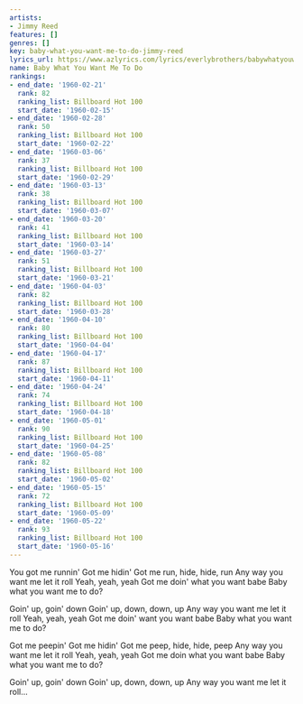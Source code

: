 ```yaml
---
artists:
- Jimmy Reed
features: []
genres: []
key: baby-what-you-want-me-to-do-jimmy-reed
lyrics_url: https://www.azlyrics.com/lyrics/everlybrothers/babywhatyouwantmetodo.html
name: Baby What You Want Me To Do
rankings:
- end_date: '1960-02-21'
  rank: 82
  ranking_list: Billboard Hot 100
  start_date: '1960-02-15'
- end_date: '1960-02-28'
  rank: 50
  ranking_list: Billboard Hot 100
  start_date: '1960-02-22'
- end_date: '1960-03-06'
  rank: 37
  ranking_list: Billboard Hot 100
  start_date: '1960-02-29'
- end_date: '1960-03-13'
  rank: 38
  ranking_list: Billboard Hot 100
  start_date: '1960-03-07'
- end_date: '1960-03-20'
  rank: 41
  ranking_list: Billboard Hot 100
  start_date: '1960-03-14'
- end_date: '1960-03-27'
  rank: 51
  ranking_list: Billboard Hot 100
  start_date: '1960-03-21'
- end_date: '1960-04-03'
  rank: 82
  ranking_list: Billboard Hot 100
  start_date: '1960-03-28'
- end_date: '1960-04-10'
  rank: 80
  ranking_list: Billboard Hot 100
  start_date: '1960-04-04'
- end_date: '1960-04-17'
  rank: 87
  ranking_list: Billboard Hot 100
  start_date: '1960-04-11'
- end_date: '1960-04-24'
  rank: 74
  ranking_list: Billboard Hot 100
  start_date: '1960-04-18'
- end_date: '1960-05-01'
  rank: 90
  ranking_list: Billboard Hot 100
  start_date: '1960-04-25'
- end_date: '1960-05-08'
  rank: 82
  ranking_list: Billboard Hot 100
  start_date: '1960-05-02'
- end_date: '1960-05-15'
  rank: 72
  ranking_list: Billboard Hot 100
  start_date: '1960-05-09'
- end_date: '1960-05-22'
  rank: 93
  ranking_list: Billboard Hot 100
  start_date: '1960-05-16'
---
```


You got me runnin'
Got me hidin'
Got me run, hide, hide, run
Any way you want me let it roll
Yeah, yeah, yeah
Got me doin' what you want babe
Baby what you want me to do?

Goin' up, goin' down
Goin' up, down, down, up
Any way you want me let it roll
Yeah, yeah, yeah
Got me doin' want you want babe
Baby what you want me to do?

Got me peepin'
Got me hidin'
Got me peep, hide, hide, peep
Any way you want me let it roll
Yeah, yeah, yeah
Got me doin what you want babe
Baby what you want me to do?

Goin' up, goin' down
Goin' up, down, down, up
Any way you want me let it roll...



